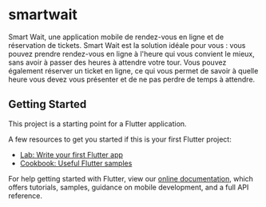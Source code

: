 # smartwait

Smart Wait, une application mobile de rendez-vous en ligne et de réservation de tickets. Smart Wait est la solution idéale pour vous : vous pouvez prendre rendez-vous en ligne à l'heure qui vous convient le mieux, sans avoir à passer des heures à attendre votre tour. Vous pouvez également réserver un ticket en ligne, ce qui vous permet de savoir à quelle heure vous devez vous présenter et de ne pas perdre de temps à attendre.

## Getting Started

This project is a starting point for a Flutter application.

A few resources to get you started if this is your first Flutter project:

- [Lab: Write your first Flutter app](https://flutter.dev/docs/get-started/codelab)
- [Cookbook: Useful Flutter samples](https://flutter.dev/docs/cookbook)

For help getting started with Flutter, view our
[online documentation](https://flutter.dev/docs), which offers tutorials,
samples, guidance on mobile development, and a full API reference.
